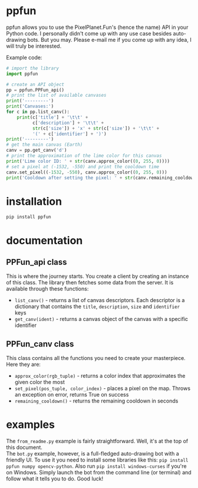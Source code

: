 # ppfun
ppfun allows you to use the PixelPlanet.Fun's (hence the name) API in your Python code. I personally didn't come up with any use case besides auto-drawing bots. But you may. Please e-mail me if you come up with any idea, I will truly be interested.

Example code:
```python
# import the library
import ppfun

# create an API object
pp = ppfun.PPFun_api()
# print the list of available canvases
print('---------')
print('Canvases:')
for c in pp.list_canv():
    print(c['title'] + '\t\t' +
          c['description'] + '\t\t' +
          str(c['size']) + 'x' + str(c['size']) + '\t\t' +
          '(' + c['identifier'] + ')')
print('---------')
# get the main canvas (Earth)
canv = pp.get_canv('d')
# print the approximation of the lime color for this canvas
print('Lime color ID: ' + str(canv.approx_color((0, 255, 0))))
# set a pixel at (-1532, -550) and print the cooldown time
canv.set_pixel((-1532, -550), canv.approx_color((0, 255, 0)))
print('Cooldown after setting the pixel: ' + str(canv.remaining_cooldown()))
```
# installation
`pip install ppfun`

# documentation
## PPFun_api class
This is where the journey starts. You create a client by creating an instance of this class. The library then fetches some data from the server.
It is available through these functions:
* `list_canv()` - returns a list of canvas descriptors. Each descriptor is a dictionary that contains the `title`, `description`, `size` and `identifier` keys
* `get_canv(ident)` - returns a canvas object of the canvas with a specific identifier
## PPFun_canv class
This class contains all the functions you need to create your masterpiece. Here they are:
* `approx_color(rgb_tuple)` - returns a color index that approximates the given color the most
* `set_pixel(pos_tuple, color_index)` - places a pixel on the map. Throws an exception on error, returns True on success
* `remaining_cooldown()` - returns the remaining cooldown in seconds

# examples
The `from_readme.py` example is fairly straightforward. Well, it's at the top of this document.\
The `bot.py` example, however, is a full-fledged auto-drawing bot with a friendly UI. To use it you need to install some libraries like this: `pip install ppfun numpy opencv-python`. Also run `pip install windows-curses` if you're on Windows. Simply launch the bot from the command line (or terminal) and follow what it tells you to do. Good luck!